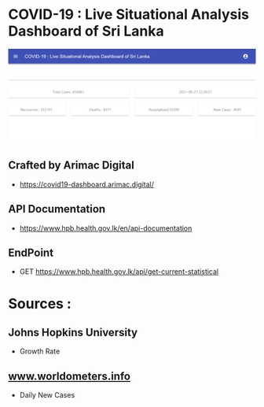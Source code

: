# COVID-19 : Live Situational Analysis Dashboard of Sri Lanka


<img src="https://github.com/lahiruroot/covid-19-react-js/blob/master/SS.png" />


## Crafted by Arimac Digital
 - https://covid19-dashboard.arimac.digital/
## API Documentation
 - https://www.hpb.health.gov.lk/en/api-documentation

## EndPoint
 - GET https://www.hpb.health.gov.lk/api/get-current-statistical

# Sources :

## Johns Hopkins University 
 - Growth Rate

## www.worldometers.info
 - Daily New Cases


